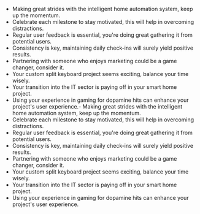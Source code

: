 - Making great strides with the intelligent home automation system, keep up the momentum.
- Celebrate each milestone to stay motivated, this will help in overcoming distractions.
- Regular user feedback is essential, you're doing great gathering it from potential users.
- Consistency is key, maintaining daily check-ins will surely yield positive results.
- Partnering with someone who enjoys marketing could be a game changer, consider it.
- Your custom split keyboard project seems exciting, balance your time wisely.
- Your transition into the IT sector is paying off in your smart home project.
- Using your experience in gaming for dopamine hits can enhance your project's user experience.- Making great strides with the intelligent home automation system, keep up the momentum.
- Celebrate each milestone to stay motivated, this will help in overcoming distractions.
- Regular user feedback is essential, you're doing great gathering it from potential users.
- Consistency is key, maintaining daily check-ins will surely yield positive results.
- Partnering with someone who enjoys marketing could be a game changer, consider it.
- Your custom split keyboard project seems exciting, balance your time wisely.
- Your transition into the IT sector is paying off in your smart home project.
- Using your experience in gaming for dopamine hits can enhance your project's user experience.
